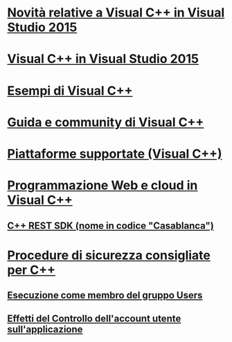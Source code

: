 # [Novità relative a Visual C++ in Visual Studio 2015](what-s-new-for-visual-cpp-in-visual-studio-2015.md)
# [Visual C++ in Visual Studio 2015](visual-cpp-in-visual-studio-2015.md)
# [Esempi di Visual C++](visual-cpp-samples.md)
# [Guida e community di Visual C++](visual-cpp-help-and-community.md)
# [Piattaforme supportate (Visual C++)](supported-platforms-visual-cpp.md)
# [Programmazione Web e cloud in Visual C++](cloud-and-web-programming-in-visual-cpp.md)
## [C++ REST SDK (nome in codice "Casablanca")](cpp-rest-sdk-codename-casablanca.md)
# [Procedure di sicurezza consigliate per C++](security-best-practices-for-cpp.md)
## [Esecuzione come membro del gruppo Users](running-as-a-member-of-the-users-group.md)
## [Effetti del Controllo dell'account utente sull'applicazione](how-user-account-control-uac-affects-your-application.md)
